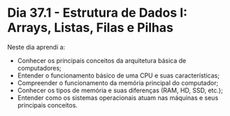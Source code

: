 # Dia 37.1 - Estrutura de Dados I: Arrays, Listas, Filas e Pilhas

Neste dia aprendi a:

- Conhecer os principais conceitos da arquitetura básica de computadores;
- Entender o funcionamento básico de uma CPU e suas características;
- Compreender o funcionamento da memória principal do computador;
- Conhecer os tipos de memória e suas diferenças (RAM, HD, SSD, etc.);
- Entender como os sistemas operacionais atuam nas máquinas e seus principais conceitos.
